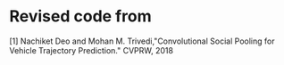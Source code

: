 # Revised code from 

[1] Nachiket Deo and Mohan M. Trivedi,"Convolutional Social Pooling for Vehicle Trajectory Prediction." CVPRW, 2018


